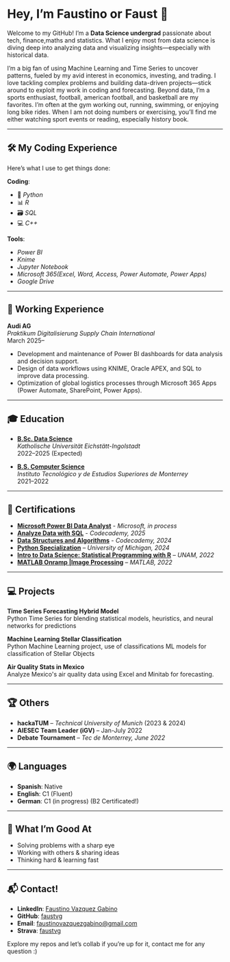 # Hey, I’m Faustino or Faust 👋  
Welcome to my GitHub! I’m a **Data Science undergrad** passionate about tech, finance,maths and statistics. What I enjoy most from data science is diving deep into analyzing data and visualizing insights—especially with historical data. 

I’m a big fan of using Machine Learning and Time Series to uncover patterns, fueled by my avid interest in economics, investing, and trading. I love tackling complex problems and building data-driven projects—stick around to exploit my work in coding and forecasting.
Beyond data, I’m a sports enthusiast, football, american football, and basketball are my favorites. I’m often at the gym working out, running, swimming, or enjoying long bike rides.  When I am not doing numbers or exercising, you’ll find me either watching sport events or reading, especially history book.


---

## 🛠️ My Coding Experience  
Here’s what I use to get things done:  

**Coding**:  
- 🐍 *Python*  
- 📊 *R*  
- 🗃️ *SQL*  
- 💻 *C++*  

**Tools**:  
- *Power BI*
- *Knime*
- *Jupyter Notebook*  
- *Microsoft 365(Excel, Word, Access, Power Automate, Power Apps)*  
- *Google Drive*  

---

## 💼 Working Experience  
**Audi AG**  
*Praktikum Digitalisierung Supply Chain International*  
March 2025–  
- Development and maintenance of Power BI dashboards for data analysis and decision support.
- Design of data workflows using KNIME, Oracle APEX, and SQL to improve data processing.
- Optimization of global logistics processes through Microsoft 365 Apps (Power Automate, SharePoint, Power Apps).

---

## 🎓 Education  
- **[B.Sc. Data Science](https://www.ku.de/en/mgf/studiengaenge/bachelor/data-science)**  
*Katholische Universität Eichstätt-Ingolstadt*  
2022–2025 (Expected)  

- **[B.S. Computer Science](https://tec.mx/en/computer-science-and-information-technologies/bs-in-computer-science-and-technology)**    
*Instituto Tecnológico y de Estudios Superiores de Monterrey*  
2021–2022  

---

## 📜 Certifications  
- **[Microsoft Power BI Data Analyst](URL_de_tu_certificado)** - *Microsoft, in process*
- **[Analyze Data with SQL](https://www.codecademy.com/profiles/faustvg/certificates/5cafb2d937090210d7df3652)** - *Codecademy, 2025*
- **[Data Structures and Algorithms](https://www.codecademy.com/profiles/faustvg/certificates/7a1021b263de1990c643feb15d9f1f7a)** - *Codecademy, 2024*
- **[Python Specialization](https://www.coursera.org/account/accomplishments/specialization/TDPT3E792V6H)** – *University of Michigan, 2024*
- **[Intro to Data Science: Statistical Programming with R](https://www.coursera.org/account/accomplishments/certificate/A6DVKHJ75G2E)** – *UNAM, 2022*
- **[MATLAB Onramp |Image Processing](https://matlabacademy.mathworks.com/progress/share/certificate.html?id=7c5b80d9-39a3-42a6-b0b1-4dae912343e8&)** – *MATLAB, 2022*


---

## 💻 Projects 
**Time Series Forecasting Hybrid Model**  
Python Time Series for blending statistical models, heuristics, and neural networks for predictions

**Machine Learning Stellar Classification**  
Python Machine Learning project, use of classifications ML models for classification of Stellar Objects  

**Air Quality Stats in Mexico**  
Analyze Mexico's air quality data using Excel and Minitab for forecasting.

---

## 🏆 Others  
- **hackaTUM** – *Technical University of Munich* (2023 & 2024)
- **AIESEC Team Leader (iGV)** – Jan-July 2022  
- **Debate Tournament** – *Tec de Monterrey, June 2022*  

---

## 🌍 Languages  
- **Spanish**: Native  
- **English**: C1 (Fluent)  
- **German**: C1 (in progress) (B2 Certificated!)

---

## 🌟 What I’m Good At  
- Solving problems with a sharp eye  
- Working with others & sharing ideas  
- Thinking hard & learning fast  

---
## 📬 Contact!  
- **LinkedIn**: [Faustino Vazquez Gabino](https://www.linkedin.com/in/faustvg)  
- **GitHub**: [faustvg](https://github.com/faustvg)  
- **Email**: [faustinovazquezgabino@gmail.com](mailto:faustinovazquezgabino@gmail.com)  
- **Strava**: [faustvg](https://www.strava.com/athletes/142792379)  

Explore my repos and let’s collab if you’re up for it, contact me for any question :)  
